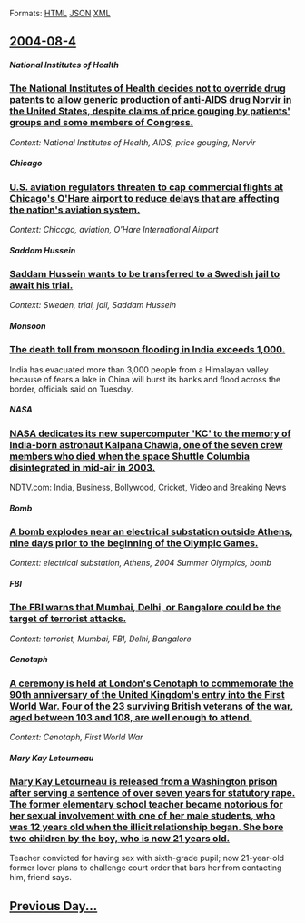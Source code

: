 
Formats: [HTML](2004/08/4/index.html)  [JSON](2004/08/4/index.json)  [XML](2004/08/4/index.xml)  

## [2004-08-4](/news/2004/08/4/index.md)

##### National Institutes of Health
### [ The National Institutes of Health decides not to override drug patents to allow generic production of anti-AIDS drug Norvir in the United States, despite claims of price gouging by patients' groups and some members of Congress. ](/news/2004/08/4/the-national-institutes-of-health-decides-not-to-override-drug-patents-to-allow-generic-production-of-anti-aids-drug-norvir-in-the-united-s.md)
_Context: National Institutes of Health, AIDS, price gouging, Norvir_

##### Chicago
### [ U.S. aviation regulators threaten to cap commercial flights at Chicago's O'Hare airport to reduce delays that are affecting the nation's aviation system. ](/news/2004/08/4/u-s-aviation-regulators-threaten-to-cap-commercial-flights-at-chicago-s-o-hare-airport-to-reduce-delays-that-are-affecting-the-nation-s-av.md)
_Context: Chicago, aviation, O'Hare International Airport_

##### Saddam Hussein
### [ Saddam Hussein wants to be transferred to a Swedish jail to await his trial. ](/news/2004/08/4/saddam-hussein-wants-to-be-transferred-to-a-swedish-jail-to-await-his-trial.md)
_Context: Sweden, trial, jail, Saddam Hussein_

##### Monsoon
### [ The death toll from monsoon flooding in India exceeds 1,000. ](/news/2004/08/4/the-death-toll-from-monsoon-flooding-in-india-exceeds-1-000.md)
India has evacuated more than 3,000 people from a Himalayan valley because of fears a lake in China will burst its banks and flood across the border, officials said on Tuesday.

##### NASA
### [ NASA dedicates its new supercomputer 'KC' to the memory of India-born astronaut Kalpana Chawla, one of the seven crew members who died when the space Shuttle Columbia disintegrated in mid-air in 2003. ](/news/2004/08/4/nasa-dedicates-its-new-supercomputer-kc-to-the-memory-of-india-born-astronaut-kalpana-chawla-one-of-the-seven-crew-members-who-died-when.md)
NDTV.com: India, Business, Bollywood, Cricket, Video and Breaking News

##### Bomb
### [ A bomb explodes near an electrical substation outside Athens, nine days prior to the beginning of the Olympic Games. ](/news/2004/08/4/a-bomb-explodes-near-an-electrical-substation-outside-athens-nine-days-prior-to-the-beginning-of-the-olympic-games.md)
_Context: electrical substation, Athens, 2004 Summer Olympics, bomb_

##### FBI
### [ The FBI warns that Mumbai, Delhi, or Bangalore could be the target of terrorist attacks. ](/news/2004/08/4/the-fbi-warns-that-mumbai-delhi-or-bangalore-could-be-the-target-of-terrorist-attacks.md)
_Context: terrorist, Mumbai, FBI, Delhi, Bangalore_

##### Cenotaph
### [ A ceremony is held at London's Cenotaph to commemorate the 90th anniversary of the United Kingdom's entry into the First World War. Four of the 23 surviving British veterans of the war, aged between 103 and 108, are well enough to attend. ](/news/2004/08/4/a-ceremony-is-held-at-london-s-cenotaph-to-commemorate-the-90th-anniversary-of-the-united-kingdom-s-entry-into-the-first-world-war-four-of.md)
_Context: Cenotaph, First World War_

##### Mary Kay Letourneau
### [ Mary Kay Letourneau is released from a Washington prison after serving a sentence of over seven years for statutory rape. The former elementary school teacher became notorious for her sexual involvement with one of her male students, who was 12 years old when the illicit relationship began. She bore two children by the boy, who is now 21 years old. ](/news/2004/08/4/mary-kay-letourneau-is-released-from-a-washington-prison-after-serving-a-sentence-of-over-seven-years-for-statutory-rape-the-former-elemen.md)
Teacher convicted for having sex with sixth-grade pupil; now 21-year-old former lover plans to challenge court order that bars her from contacting him, friend says.

## [Previous Day...](/news/2004/08/3/index.md)

